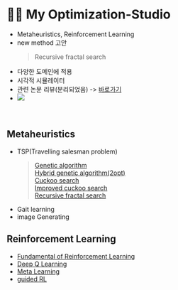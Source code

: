 # 👨‍💻 My Optimization-Studio
- Metaheuristics, Reinforcement Learning
- new method 고안
  > Recursive fractal search
- 다양한 도메인에 적용
- 시각적 시뮬레이터
- 관련 논문 리뷰(분리되었음) -> [바로가기](https://github.com/koptimization//my_PaperList)
- <img src = "https://img.shields.io/badge/Language-python-blue">
<br/>

## Metaheuristics
- TSP(Travelling salesman problem)
  > [Genetic algorithm](https://github.com/koptimizer/my_MH-studio/blob/master/code/numpyGA.py)<br/>
  > [Hybrid genetic algorithm(2opt)](https://github.com/koptimizer//my_MH-studio/blob/master/code/enhancedOptNumGA.py)<br/>
  > [Cuckoo search](https://github.com/koptimizer//my_MH-studio/blob/master/code/CS.py)<br/>
  > [Improved cuckoo search](https://github.com/koptimizer//my_MH-studio/blob/master/code/enhancedCS.py)<br/>
  > [Recursive fractal search](https://github.com/koptimizer//my_MH-studio/blob/master/code/RecursiveFractalSearch.py)
- Gait learning
- image Generating

## Reinforcement Learning
- [Fundamental of Reinforcement Learning]()
- [Deep Q Learning]()
- [Meta Learning]()
- [guided RL]()
